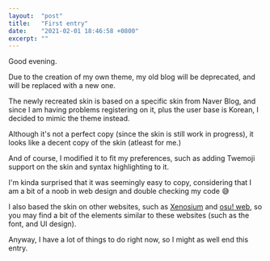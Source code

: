 ```yaml
---
layout:  "post"
title:   "First entry"
date:    "2021-02-01 18:46:58 +0800"
excerpt: ""
---
```


<p>Good evening.</p>

<p>Due to the creation of my own theme, my old blog will be deprecated, and will be replaced with a new one.</p>

<p>The newly recreated skin is based on a specific skin from Naver Blog, and since I am having problems registering on it, plus the user base is Korean, I decided to mimic the theme instead.</p>

<p>Although it's not a perfect copy (since the skin is still work in progress), it looks like a decent copy of the skin (atleast for me.)</p>

<p>And of course, I modified it to fit my preferences, such as adding Twemoji support on the skin and syntax highlighting to it.</p>

<p>I'm kinda surprised that it was seemingly easy to copy, considering that I am a bit of a noob in web design and double checking my code 😅</p>

<p>I also based the skin on other websites, such as <a href="https://xenosium.com">Xenosium</a> and <a href="https://osu.ppy.sh">osu! web</a>, so you may find a bit of the elements similar to these websites (such as the font, and UI design).</p>

<p>Anyway, I have a lot of things to do right now, so I might as well end this entry.</p>